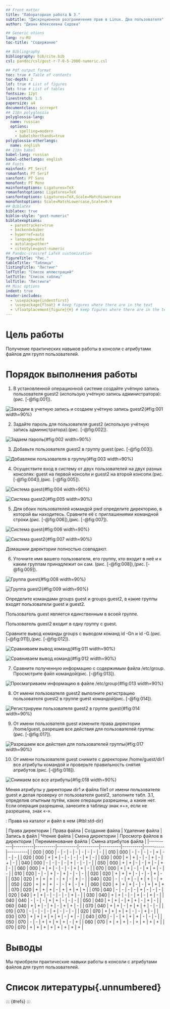 ```yaml
---
## Front matter
title: "Лабораторная работа № 3."
subtitle: "Дискреционное разграничение прав в Linux. Два пользователя"
author: "Диана Алексеевна Садова"

## Generic otions
lang: ru-RU
toc-title: "Содержание"

## Bibliography
bibliography: bib/cite.bib
csl: pandoc/csl/gost-r-7-0-5-2008-numeric.csl

## Pdf output format
toc: true # Table of contents
toc-depth: 2
lof: true # List of figures
lot: true # List of tables
fontsize: 12pt
linestretch: 1.5
papersize: a4
documentclass: scrreprt
## I18n polyglossia
polyglossia-lang:
  name: russian
  options:
	- spelling=modern
	- babelshorthands=true
polyglossia-otherlangs:
  name: english
## I18n babel
babel-lang: russian
babel-otherlangs: english
## Fonts
mainfont: PT Serif
romanfont: PT Serif
sansfont: PT Sans
monofont: PT Mono
mainfontoptions: Ligatures=TeX
romanfontoptions: Ligatures=TeX
sansfontoptions: Ligatures=TeX,Scale=MatchLowercase
monofontoptions: Scale=MatchLowercase,Scale=0.9
## Biblatex
biblatex: true
biblio-style: "gost-numeric"
biblatexoptions:
  - parentracker=true
  - backend=biber
  - hyperref=auto
  - language=auto
  - autolang=other*
  - citestyle=gost-numeric
## Pandoc-crossref LaTeX customization
figureTitle: "Рис."
tableTitle: "Таблица"
listingTitle: "Листинг"
lofTitle: "Список иллюстраций"
lotTitle: "Список таблиц"
lolTitle: "Листинги"
## Misc options
indent: true
header-includes:
  - \usepackage{indentfirst}
  - \usepackage{float} # keep figures where there are in the text
  - \floatplacement{figure}{H} # keep figures where there are in the text
---
```


# Цель работы

Получение практических навыков работы в консоли с атрибутами файлов для групп пользователей.

# Порядок выполнения работы

1. В установленной операционной системе создайте учётную запись пользователя guest2 (использую учётную запись администратора):(рис. [-@fig:001]).

![Заходим в учетную запись и создаем учётную запись guest2](image/1.png){#fig:001 width=90%}

2. Задайте пароль для пользователя guest2 (использую учётную запись администратора):(рис. [-@fig:002]).

![Задаем пароль](image/2.png){#fig:002 width=90%}

3. Добавьте пользователя guest2 в группу guest:(рис. [-@fig:003]).

![Добавляем пользователя в группу](image/3.png){#fig:003 width=90%}

4. Осуществите вход в систему от двух пользователей на двух разных консолях: guest на первой консоли и guest2 на второй консоли.(рис. [-@fig:004]),(рис. [-@fig:005]).

![Система guest](image/6.png){#fig:004 width=90%}

![Система guest2](image/5.png){#fig:005 width=90%}

5. Для обоих пользователей командой pwd определите директорию, в которой вы находитесь. Сравните её с приглашениями командной строки.(рис. [-@fig:006]),(рис. [-@fig:007]).

![Система guest](image/7.png){#fig:006 width=90%}

![Система guest2](image/8.png){#fig:007 width=90%}

Домашнии директории полностью совпадают.

6. Уточните имя вашего пользователя, его группу, кто входит в неё и к каким группам принадлежит он сам. (рис. [-@fig:008]),(рис. [-@fig:009]).

![Группа guest](image/9.png){#fig:008 width=90%}

![Группа guest2](image/10.png){#fig:009 width=90%}

Определите командами groups guest и groups guest2, в какие группы входят пользователи guest и guest2.

Пользователь guest является единственным в всоей группе.

Пользователь guest2 входит в одну группу с guest.
 
Сравните вывод команды groups с выводом команд id -Gn и id -G.(рис. [-@fig:011]),(рис. [-@fig:012]).

![Сравниваем вывод команд](image/12.png){#fig:011 width=90%}

![Сравниваем вывод команд](image/11.png){#fig:012 width=90%}

7. Сравните полученную информацию с содержимым файла /etc/group. Просмотрите файл командой(рис. [-@fig:013]).

![Просматриваем информацию в файле /etc/group](image/15.png){#fig:013 width=90%}

8. От имени пользователя guest2 выполните регистрацию пользователя guest2 в группе guest командой(рис. [-@fig:014]).

![Регистрируем пользователя guest2 в группе guest](image/16.png){#fig:014 width=90%}

9. От имени пользователя guest измените права директории /home/guest, разрешив все действия для пользователей группы:(рис. [-@fig:017]).

![Разрешаем все действия для пользователей группы](image/17.png){#fig:017 width=90%}

10. От имени пользователя guest снимите с директории /home/guest/dir1 все атрибуты командой и проверьте правильность снятия атрибутов.(рис. [-@fig:018]).

![Снимаем все все атрибуты](image/18.png){#fig:018 width=90%}

Меняя атрибуты у директории dir1 и файла file1 от имени пользователя guest и делая проверку от пользователя guest2, заполните табл. 3.1, определив опытным путём, какие операции разрешены, а какие нет. Если операция разрешена, занесите в таблицу знак «+», если не разрешена, знак «-».

: Права на каталог и файл в нем {#tbl:std-dir}

| Права директории | Права файла | Создание файла | Удаление файла | Запись в файл | Чтение файла | Смена директории | Просмотр файлов в директории | Переименование файла | Смена атрибутов файла |
|----------|----------|----------|----------|----------|----------|----------|----------|----------|
| 000    | 000  | -   | -    | -   | -   | -    | -   | -   | -   |
| 010    | 000  | -   | -    | -   | -   | +    | -   | -   | -   |
| 020    | 000  | +   | +    | -   | -   | -    | -   | +   | -   |
| 030    | 000  | +   | +    | -   | -   | +    | -   | +   | -   |
| 040    | 000  | -   | -    | -   | -   | +    | -   | -   | -   |
| 050    | 000  | +   | +    | -   | -   | +    | -   | +   | -   |
| 060    | 000  | +   | +    | -   | -   | -    | +   | +   | -   |
| 070    | 000  | +   | +    | -   | -   | +    | +   | -   | -   |
| 010    | 020  | -   | -    | +   | -   | +    | -   | -   | -   |
| 020    | 020  | +   | +    | +   | -   | -    | -   | +   | -   |
| 030    | 020  | +   | +    | +   | -   | +    | -   | +   | -   |
| 040    | 020  | -   | -    | +   | -   | +    | +   | -   | +   |
| 050    | 020  | +   | +    | +   | -   | -    | +   | -   | +   |
| 060    | 020  | +   | +    | +   | -   | -    | +   | +   | +   |
| 070    | 020  | +   | +    | +   | -   | +    | +   | +   | +   |
| 010    | 040  | -   | -    | -   | -   | +    | -   | -   | -   |
| 020    | 040  | +   | +    | -   | -   | -    | -   | +   | -   |
| 030    | 040  | +   | +    | -   | -   | +    | -   | +   | -   |
| 040    | 040  | -   | -    | -   | +   | +    | -   | -   | -   |
| 050    | 040  | +   | +    | -   | +   | +    | -   | +   | -   |
| 060    | 040  | +   | +    | -   | +   | -    | +   | +   | -   |
| 070    | 040  | +   | +    | -   | +   | +    | +   | -   | -   |
| 010    | 070  | -   | -    | -   | -   | +    | -   | -   | -   |
| 020    | 070  | +   | +    | +   | +   | -    | -   | +   | -   |
| 030    | 070  | +   | +    | +   | +   | +    | -   | +   | -   |
| 040    | 070  | -   | -    | +   | +   | +    | -   | -   | -   |
| 050    | 070  | -   | -    | +   | +   | +    | +   | -   | +   |
| 060    | 070  | +   | +    | +   | -   | +    | +   | +   | +   |
| 070    | 070  | +   | +    | +   | +   | +    | +   | +   | +   |


# Выводы

Мы приобрели практические навыки работы в консоли с атрибутами файлов для групп пользователей.

# Список литературы{.unnumbered}

::: {#refs}
:::
